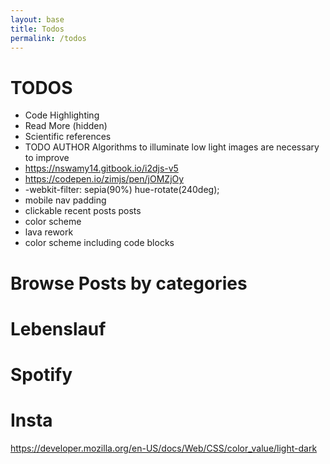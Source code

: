 ```yaml
---
layout: base
title: Todos
permalink: /todos
---
```


# TODOS
- Code Highlighting
- Read More (hidden)
- Scientific references
- TODO AUTHOR Algorithms to illuminate low light images are necessary to improve
- https://nswamy14.gitbook.io/i2djs-v5
- https://codepen.io/zimjs/pen/jOMZjOy
- -webkit-filter: sepia(90%) hue-rotate(240deg);
- mobile nav padding
- clickable recent posts posts
- color scheme
- lava rework
- color scheme including code blocks

<h1>Browse Posts by categories</h1>


<h1>Lebenslauf</h1>

<h1>Spotify</h1>
<h1>Insta</h1>

https://developer.mozilla.org/en-US/docs/Web/CSS/color_value/light-dark